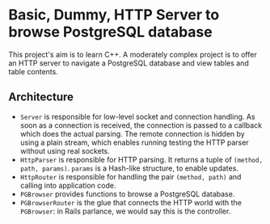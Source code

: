 # Basic, Dummy, HTTP Server to browse PostgreSQL database

This project's aim is to learn C++. A moderately complex project is to offer an HTTP server to navigate a PostgreSQL database and view tables and table contents.

## Architecture

* `Server` is responsible for low-level socket and connection handling. As soon as a connection is received, the connection is passed to a callback which does the actual parsing. The remote connection is hidden by using a plain stream, which enables running testing the HTTP parser without using real sockets.
* `HttpParser` is responsible for HTTP parsing. It returns a tuple of `(method, path, params)`. `params` is a Hash-like structure, to enable updates.
* `HttpRouter` is responsible for handling the pair `(method, path)` and calling into application code.
* `PGBrowser` provides functions to browse a PostgreSQL database.
* `PGBrowserRouter` is the glue that connects the HTTP world with the `PGBrowser`: in Rails parlance, we would say this is the controller.
